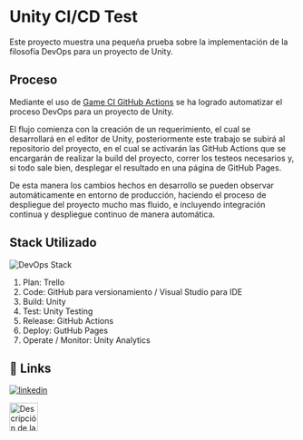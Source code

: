 
# Unity CI/CD Test

Este proyecto muestra una pequeña prueba sobre la implementación de la filosofía DevOps para un proyecto de Unity.


## Proceso

Mediante el uso de [Game CI GitHub Actions](https://github.com/game-ci/unity-actions) se ha logrado automatizar el proceso DevOps para un proyecto de Unity.

El flujo comienza con la creación de un requerimiento, el cual se desarrollará en el editor de Unity, posteriormente este trabajo se subirá al repositorio del proyecto, en el cual se activarán las GitHub Actions que se encargarán de realizar la build del proyecto, correr los testeos necesarios y, si todo sale bien, desplegar el resultado en una página de GitHub Pages.

De esta manera los cambios hechos en desarrollo se pueden observar automáticamente en entorno de producción, haciendo el proceso de despliegue del proyecto mucho mas fluido, e incluyendo integración continua y despliegue continuo de manera automática.


## Stack Utilizado

![DevOps Stack](https://i.ibb.co/0Kwr6B0/Dev-Ops-Stack.png)

1. Plan: Trello
2. Code: GitHub para versionamiento / Visual Studio para IDE
3. Build: Unity
4. Test: Unity Testing
5. Release: GitHub Actions
6. Deploy: GutHub Pages
7. Operate / Monitor: Unity Analytics


## 🔗 Links

[![linkedin](https://upload.wikimedia.org/wikipedia/commons/1/19/LinkedIn_logo.svg)](https://www.linkedin.com/in/ignacio-rivas-urra-91074814a/)

<a href="https://www.linkedin.com/in/ignacio-rivas-urra-91074814a/">
  <img src="https://upload.wikimedia.org/wikipedia/commons/1/19/LinkedIn_logo.svg" alt="Descripción de la imagen" height="50"/>
</a>
